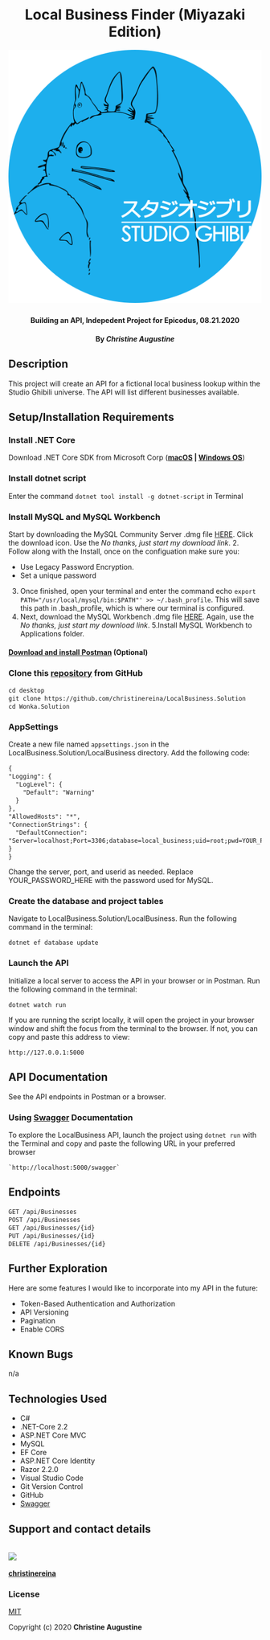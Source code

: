 # <h1 align = "center"> Local Business Finder (Miyazaki Edition)

<p align="center">

![Preview](miyazaki_preview.png)

##### <h4 align = "center">  Building an API, Indepedent Project for Epicodus, 08.21.2020

#### <h4 align = "center"> By _**Christine Augustine**_
</p>

## Description

This project will create an API for a fictional local business lookup within the Studio Ghibili universe. The API will list different businesses available.  

## Setup/Installation Requirements 

### Install .NET Core 

Download .NET Core SDK from Microsoft Corp  (**[macOS](https://dotnet.microsoft.com/download/dotnet-core/thank-you/sdk-2.2.106-macos-x64-installer) | [Windows OS](https://dotnet.microsoft.com/download/dotnet-core/thank-you/sdk-2.2.203-windows-x64-installer)**)

### Install dotnet script

Enter the command `dotnet tool install -g dotnet-script` in Terminal 

### Install MySQL and MySQL Workbench

Start by downloading the MySQL Community Server .dmg file [HERE](https://dev.mysql.com/downloads/file/?id=484914). Click the download icon. Use the *No thanks, just start my download link*.
2. Follow along with the Install, once on the configuation make sure you:
- Use Legacy Password Encryption.
- Set a unique password
3. Once finished, open your terminal and enter the command echo `export PATH="/usr/local/mysql/bin:$PATH"' >> ~/.bash_profile`. This will save this path in .bash_profile, which is where our terminal is configured.
4. Next, download the MySQL Workbench .dmg file [HERE](https://dev.mysql.com/downloads/file/?id=484391). Again, use the *No thanks, just start my download link*.
5.Install MySQL Workbench to Applications folder.

#### [Download and install Postman](https://www.postman.com/downloads/)  (Optional) 

### Clone this [repository](https://github.com/christinereina/LocalBusiness.Solution) from GitHub
```
cd desktop
git clone https://github.com/christinereina/LocalBusiness.Solution
cd Wonka.Solution
```

### AppSettings

 Create a new file named `appsettings.json` in the LocalBusiness.Solution/LocalBusiness directory. Add the following code:
  
  ```
{
  "Logging": {
    "LogLevel": {
      "Default": "Warning"
    }
  },
  "AllowedHosts": "*",
  "ConnectionStrings": {
    "DefaultConnection": "Server=localhost;Port=3306;database=local_business;uid=root;pwd=YOUR_PASSWORD_HERE;"
  }
}
  ```
Change the server, port, and userid as needed. Replace YOUR_PASSWORD_HERE with the password used for MySQL.

### Create the database and project tables

Navigate to LocalBusiness.Solution/LocalBusiness. Run the following command in the terminal:

```
dotnet ef database update
```
### Launch the API

Initialize a local server to access the API in your browser or in Postman. Run the following command in the terminal:

```
dotnet watch run
```

If you are running the script locally, it will open the project in your browser window and shift the focus from the terminal to the browser. If not, you can copy and paste this address to view:

```
http://127.0.0.1:5000
```

## API Documentation

See the API endpoints in Postman or a browser.

### Using [Swagger](https://swagger.io/) Documentation
To explore the LocalBusiness API, launch the project using `dotnet run` with the Terminal and copy and paste the following URL in your preferred browser

```
`http://localhost:5000/swagger`
```

## Endpoints

```
GET /api/Businesses
POST /api/Businesses
GET /api/Businesses/{id}
PUT /api/Businesses/{id}
DELETE /api/Businesses/{id}
```

## Further Exploration 

Here are some features I would like to incorporate into my API in the future:

* Token-Based Authentication and Authorization
* API Versioning
* Pagination
* Enable CORS

## Known Bugs

n/a

## Technologies Used

* C# 
* .NET-Core 2.2
* ASP.NET Core MVC
* MySQL
* EF Core
* ASP.NET Core Identity
* Razor 2.2.0
* Visual Studio Code
* Git Version Control 
* GitHub
* [Swagger](https://swagger.io/)


## Support and contact details

<p>
    <br>
    <a href="https://github.com/christinereina">
        <img src="https://avatars3.githubusercontent.com/u/59573479?s=60&v=4">
    </a>
    </p>
    <p>
        <a href="https://github.com/christinereina">
            <strong>christinereina</strong>
        </a>
</p>

### License

[MIT](https://mit-license.org/)

Copyright (c) 2020 **Christine Augustine**
